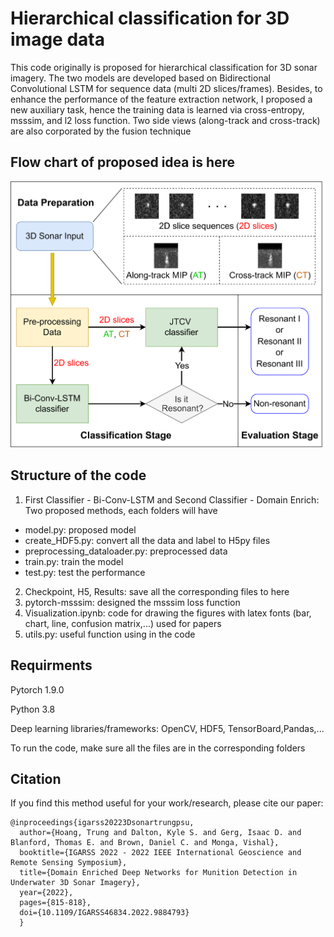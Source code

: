 # Hierarchical classification for 3D image data #

This code originally is proposed for hierarchical classification for 3D sonar imagery. The two models are developed based on Bidirectional Convolutional LSTM for sequence data (multi 2D slices/frames). Besides, to enhance the performance of the feature extraction network, I proposed a new auxiliary task, hence the training data is learned via cross-entropy, msssim, and l2 loss function. Two side views (along-track and cross-track) are also corporated by the fusion technique 

## Flow chart of proposed idea is here ##

![alt text](https://github.com/trungpsu1210/3D-Hierarchical-Classification/blob/main/FlowChart.png)

## Structure of the code ##

1. First Classifier - Bi-Conv-LSTM and Second Classifier - Domain Enrich: Two proposed methods, each folders will have
* model.py: proposed model
* create_HDF5.py: convert all the data and label to H5py files
* preprocessing_dataloader.py: preprocessed data
* train.py: train the model
* test.py: test the performance
2. Checkpoint, H5, Results: save all the corresponding files to here
3. pytorch-msssim: designed the msssim loss function
4. Visualization.ipynb: code for drawing the figures with latex fonts (bar, chart, line, confusion matrix,...) used for papers
5. utils.py: useful function using in the code

## Requirments ##

Pytorch 1.9.0

Python 3.8

Deep learning libraries/frameworks: OpenCV, HDF5, TensorBoard,Pandas,...

To run the code, make sure all the files are in the corresponding folders

## Citation ##

If you find this method useful for your work/research, please cite our paper:

```
@inproceedings{igarss20223Dsonartrungpsu,
  author={Hoang, Trung and Dalton, Kyle S. and Gerg, Isaac D. and Blanford, Thomas E. and Brown, Daniel C. and Monga, Vishal},
  booktitle={IGARSS 2022 - 2022 IEEE International Geoscience and Remote Sensing Symposium}, 
  title={Domain Enriched Deep Networks for Munition Detection in Underwater 3D Sonar Imagery}, 
  year={2022},
  pages={815-818},
  doi={10.1109/IGARSS46834.2022.9884793}
  }
```
 

